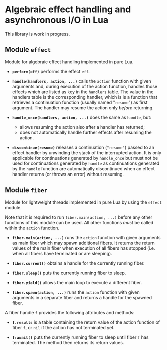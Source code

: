 # Algebraic effect handling and asynchronous I/O in Lua

This library is work in progress.

## Module `effect`

Module for algebraic effect handling implemented in pure Lua.

  * **`perform(eff)`** performs the effect `eff`.

  * **`handle(handlers, action, ...)`** calls the `action` function with given
    arguments and, during execution of the action function, handles those
    effects which are listed as key in the `handlers` table. The value in the
    handlers table is the corresponding handler, which is is a function that
    retrieves a continuation function (usually named "`resume`") as first
    argument. The handler may resume the action only *before* returning.

  * **`handle_once(handlers, action, ...)`** does the same as `handle`, but:

    * allows resuming the action also after a handler has returned;
    * does not automatically handle further effects after resuming the action.

  * **`discontinue(resume)`** releases a continuation (`"resume"`) passed to an
    effect handler by unwinding the stack of the interrupted action. It is
    only applicable for continuations generated by `handle_once` but must not
    be used for continuations generated by `handle` as continuations generated
    by the `handle` function are automatically discontinued when an effect
    handler returns (or throws an error) without resuming.

## Module `fiber`

Module for lightweight threads implemented in pure Lua by using the `effect`
module.

Note that it is required to run `fiber.main(action, ...)` before any other
functions of this module can be used. All other functions *must* be called
within the `action` function.

  * **`fiber.main(action, ...)`** runs the `action` function with given
    arguments as main fiber which may spawn additional fibers. It returns the
    return values of the main fiber when execution of all fibers has stopped
    (i.e. when all fibers have terminated or are sleeping).

  * **`fiber.current()`** obtains a handle for the currently running fiber.

  * **`fiber.sleep()`** puts the currently running fiber to sleep.

  * **`fiber.yield()`** allows the main loop to execute a different fiber.

  * **`fiber.spawn(action, ...)`** runs the `action` function with given
    arguments in a separate fiber and returns a handle for the spawned fiber.

A fiber handle `f` provides the following attributes and methods:

  * **`f.results`** is a table containing the return value of the action
    function of fiber `f`, or `nil` if the action has not terminated yet.

  * **`f:await()`** puts the currently running fiber to sleep until fiber `f`
    has terminated. The method then returns its return values.

